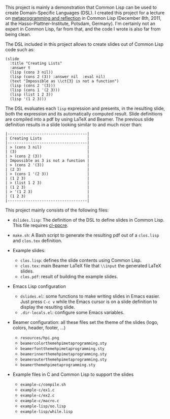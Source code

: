 This project is mainly a demonstration that Common Lisp can be used to
create Domain-Specific Languages (DSL). I created this project for a
lecture on
[metaprogramming and reflection](http://www.hpi.uni-potsdam.de/studium/lehrangebot/lehrangebot0/veranstaltung/meta_programming_reflection-3.html?L=1&cHash=e1cc090b265a6a818f89e787323464d8)
in Common Lisp (December 8th, 2011, at the Hasso-Plattner-Institute,
Potsdam, Germany). I'm certainly not an expert in Common Lisp, far
from that, and the code I wrote is also far from being clean.

The DSL included in this project allows to create slides out of Common
Lisp code such as:

	(slide 
	  :title "Creating Lists"
	  :answer t
	  (lisp (cons 3 nil))
	  (lisp (cons 2 (3)) :answer nil  :eval nil)
	  (text "Impossible as \\ct{3} is not a function")
	  (lisp (cons 2 '(3)))
	  (lisp (cons 1 '(2 3)))
	  (lisp (list 1 2 3))
	  (lisp '(1 2 3)))

The DSL evaluates each `lisp` expression and presents, in the
resulting slide, both the expression and its automatically computed
result. Slide definitions are compiled into a pdf by using LaTeX and
Beamer. The previous slide definition results in a slide looking
similar to and much nicer than:

    |-----------------------------------|
    | Creating Lists                    |
    |-----------------------------------|
    | > (cons 3 nil)                    |
    | (3)                               |
    | > (cons 2 (3))                    |
    | Impossible as 3 is not a function |
    | > (cons 2 '(3))                   |
    | (2 3)                             |
    | > (cons 1 '(2 3))                 |
    | (1 2 3)                           |
    | > (list 1 2 3)                    |
    | (1 2 3)                           |
    | > '(1 2 3)                        |
    | (1 2 3)                           |
    |-----------------------------------|



This project mainly consists of the following files:

* `dslides.lisp`: The definition of the DSL to define slides in
  Common Lisp. This file requires [cl-ppcre](http://weitz.de/cl-ppcre/).

* `make.sh`: A Bash script to generate the resulting pdf out of a
  `clos.lisp` and `clos.tex` definition.

* Example slides:
    * `clos.lisp`: defines the slide contents using Common Lisp.
    * `clos.tex`: main Beamer LaTeX file that `\\input` the generated LaTeX slides.
    * `clos.pdf`: result of building the example slides.

* Emacs Lisp configuration

    * `dslides.el`: some functions to make writing slides in Emacs
      easier. Just press `C-c v` while the Emacs cursor is on a slide
      definition to display the resulting slide.
    * `.dir-locals.el`: configure some Emacs variables.

* Beamer configuration: all these files set the theme of the slides
  (logo, colors, header, footer, &hellip;)

    * `resources/hpi.png`
    * `beamercolorthemehpimetaprogramming.sty`
    * `beamerfontthemehpimetaprogramming.sty`
    * `beamerinnerthemehpimetaprogramming.sty`
    * `beamerouterthemehpimetaprogramming.sty`
    * `beamerthemehpimetaprogramming.sty`

* Example files in C and Common Lisp to support the slides 
	* `example-c/compile.sh`
	* `example-c/ex1.c`
	* `example-c/ex2.c`
	* `example-c/macro.c`
	* `example-lisp/oo.lisp`
	* `example-lisp/while.lisp`

<!--  LocalWords:  metaprogramming
 -->
